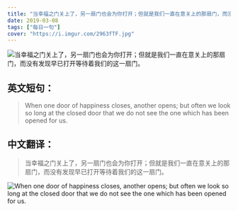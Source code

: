 ```yaml
---
title: "当幸福之门关上了，另一扇门也会为你打开；但就是我们一直在意关上的那扇门，而没有发现早已打开等待着我们的这一扇门。"
date: 2019-03-08
tags: ["每日一句"]
cover: "https://i.imgur.com/2963fTF.jpg"
---
```


![当幸福之门关上了，另一扇门也会为你打开；但就是我们一直在意关上的那扇门，而没有发现早已打开等待着我们的这一扇门。](https://i.imgur.com/0J5i2gz.jpg)

## 英文短句：
> When one door of happiness closes, another opens; but often we look so long at the closed door that we do not see the one which has been opened for us.

<!--more-->

## 中文翻译：
> 当幸福之门关上了，另一扇门也会为你打开；但就是我们一直在意关上的那扇门，而没有发现早已打开等待着我们的这一扇门。

![When one door of happiness closes, another opens; but often we look so long at the closed door that we do not see the one which has been opened for us.](https://i.imgur.com/uxiI32u.jpg)

